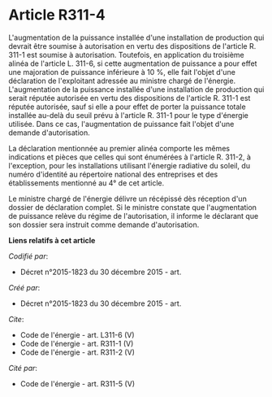 # Article R311-4

L'augmentation de la puissance installée d'une installation de production qui devrait être soumise à autorisation en vertu
des dispositions de l'article R. 311-1 est soumise à autorisation. Toutefois, en application du troisième alinéa de l'article
L. 311-6, si cette augmentation de puissance a pour effet une majoration de puissance inférieure à 10 %, elle fait l'objet
d'une déclaration de l'exploitant adressée au ministre chargé de l'énergie. L'augmentation de la puissance installée d'une
installation de production qui serait réputée autorisée en vertu des dispositions de l'article R. 311-1 est réputée
autorisée, sauf si elle a pour effet de porter la puissance totale installée au-delà du seuil prévu à l'article R. 311-1 pour
le type d'énergie utilisée. Dans ce cas, l'augmentation de puissance fait l'objet d'une demande d'autorisation. 

La déclaration mentionnée au premier alinéa comporte les mêmes indications et pièces que celles qui sont énumérées à
l'article R. 311-2, à l'exception, pour les installations utilisant l'énergie radiative du soleil, du numéro d'identité au
répertoire national des entreprises et des établissements mentionné au 4° de cet article. 

Le ministre chargé de l'énergie délivre un récépissé dès réception d'un dossier de déclaration complet. Si le ministre
constate que l'augmentation de puissance relève du régime de l'autorisation, il informe le déclarant que son dossier sera
instruit comme demande d'autorisation.

**Liens relatifs à cet article**

_Codifié par_:

  - Décret n°2015-1823 du 30 décembre 2015 - art.

_Créé par_:

  - Décret n°2015-1823 du 30 décembre 2015 - art.

_Cite_:

  - Code de l'énergie - art. L311-6 (V)
  - Code de l'énergie - art. R311-1 (V)
  - Code de l'énergie - art. R311-2 (V)

_Cité par_:

  - Code de l'énergie - art. R311-5 (V)
